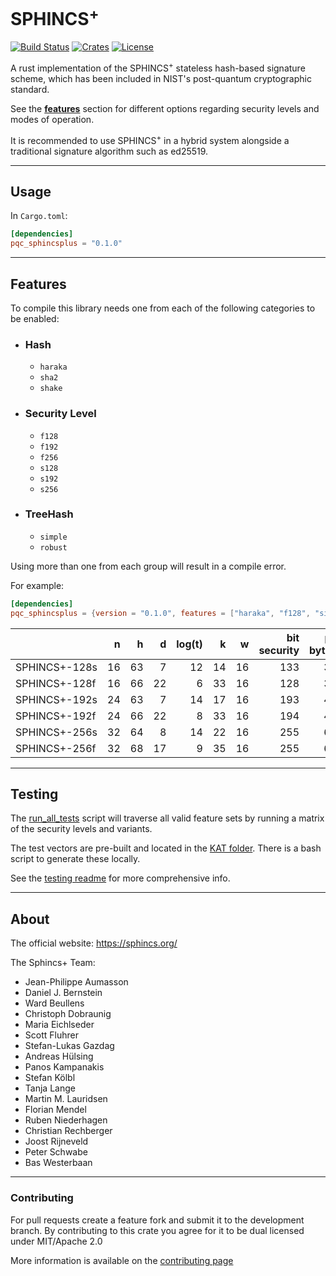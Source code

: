# SPHINCS<sup>+</sup>
[![Build Status](https://github.com/Argyle-Software/pqc_sphincsplus/actions/workflows/ci.yml/badge.svg)](https://github.com/Argyle-Software/pqc_sphincsplus/actions)
[![Crates](https://img.shields.io/crates/v/pqc_sphincsplus)](https://crates.io/crates/pqc_sphincsplus)
[![License](https://img.shields.io/crates/l/pqc_sphincsplus)](https://github.com/Argyle-Software/pqc_sphincsplus/blob/master/LICENSE-MIT)

A rust implementation of the SPHINCS<sup>+</sup> stateless hash-based signature scheme, 
which has been included in NIST's post-quantum cryptographic standard.


See the [**features**](#features) section for different options regarding security 
levels and modes of operation.

It is recommended to use SPHINCS<sup>+</sup> in a hybrid system alongside a 
traditional signature algorithm such as ed25519. 

---

## Usage 

In `Cargo.toml`:

```toml
[dependencies]
pqc_sphincsplus = "0.1.0"
```

---


## Features

To compile this library needs one from each of the following categories to be enabled: 

* ### Hash
  * `haraka`
  * `sha2`
  * `shake`

* ### Security Level
  * `f128`
  * `f192`
  * `f256`
  * `s128`
  * `s192`
  * `s256`
* ### TreeHash
  * `simple`
  * `robust`

Using more than one from each group will result in a compile error.

For example: 

```toml
[dependencies]
pqc_sphincsplus = {version = "0.1.0", features = ["haraka", "f128", "simple"]}
```


|               | n  | h  | d  | log(t) | k  |  w  | bit security | pk bytes | sk bytes | sig bytes |
| :------------ | -: | -: | -: | -----: | -: | --: | -----------: | -------: | -------: | --------: |
| SPHINCS+-128s | 16 | 63 |  7 |     12 | 14 |  16 |          133 |       32 |       64 |     7,856 |
| SPHINCS+-128f | 16 | 66 | 22 |      6 | 33 |  16 |          128 |       32 |       64 |    17,088 |
| SPHINCS+-192s | 24 | 63 |  7 |     14 | 17 |  16 |          193 |       48 |       96 |    16,224 |
| SPHINCS+-192f | 24 | 66 | 22 |      8 | 33 |  16 |          194 |       48 |       96 |    35,664 |
| SPHINCS+-256s | 32 | 64 |  8 |     14 | 22 |  16 |          255 |       64 |      128 |    29,792 |
| SPHINCS+-256f | 32 | 68 | 17 |      9 | 35 |  16 |          255 |       64 |      128 |    49,856 |

---

## Testing

The [run_all_tests](tests/run_all_tests.sh) script will traverse all valid feature sets by running a matrix of the security levels and variants.

The test vectors are pre-built and located in the [KAT folder](./tests/KAT/). There is a bash script to generate these locally. 

See the [testing readme](./tests/readme.md) for more comprehensive info.

---

## About

The official website: https://sphincs.org/

The Sphincs+ Team: 

* Jean-Philippe Aumasson
* Daniel J. Bernstein 
* Ward Beullens
* Christoph Dobraunig
* Maria Eichlseder
* Scott Fluhrer
* Stefan-Lukas Gazdag
* Andreas Hülsing
* Panos Kampanakis
* Stefan Kölbl
* Tanja Lange
* Martin M. Lauridsen
* Florian Mendel
* Ruben Niederhagen
* Christian Rechberger
* Joost Rijneveld
* Peter Schwabe
* Bas Westerbaan
---

### Contributing 

For pull requests create a feature fork and submit it to the development branch. 
By contributing to this crate you agree for it to be dual licensed under MIT/Apache 2.0 

More information is available on the [contributing page](./contributing.md)


